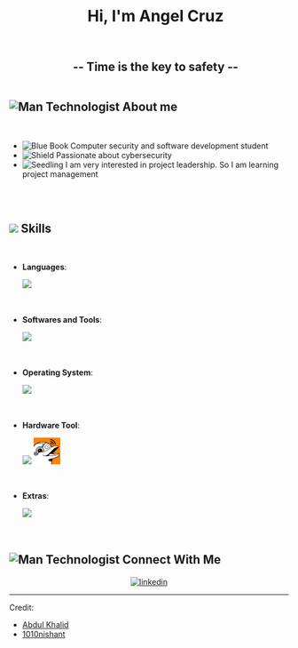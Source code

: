 <!--h1 without bottom border-->
<div id="user-content-toc">
  <ul align="center">
    <summary><h1 style="display: inline-block"><b>Hi, </b> </b> <b>I'm Angel Cruz</b></summary>
  </ul>
</div>

<!--h2 without bottom border-->
<div id="user-content-toc">
  <ul align="center">
    <summary><h2 style="display: inline-block;">-- Time is the key to safety --</h2></summary>
  </ul>
</div>

## <picture><img src="https://raw.githubusercontent.com/Tarikul-Islam-Anik/Animated-Fluent-Emojis/master/Emojis/People/Man%20Technologist.png" alt="Man Technologist" width="25" height="25" /></picture> **About me**

<br>

- <img src="https://raw.githubusercontent.com/Tarikul-Islam-Anik/Animated-Fluent-Emojis/master/Emojis/Objects/Blue%20Book.png" alt="Blue Book" width="25" height="25" /> Computer security and software development student
- <img src="https://raw.githubusercontent.com/Tarikul-Islam-Anik/Animated-Fluent-Emojis/master/Emojis/Objects/Shield.png" alt="Shield" width="25" height="25" /> Passionate about cybersecurity
- <img src="https://raw.githubusercontent.com/Tarikul-Islam-Anik/Animated-Fluent-Emojis/master/Emojis/Animals/Seedling.png" alt="Seedling" width="25" height="25" /> I am very interested in project leadership. So I am learning project management

<br><br>

## <img src="https://media2.giphy.com/media/QssGEmpkyEOhBCb7e1/giphy.gif?cid=ecf05e47a0n3gi1bfqntqmob8g9aid1oyj2wr3ds3mg700bl&rid=giphy.gif" width ="25"><b> Skills</b>
<br>

<p align="center">

- **Languages**:
    
    <img src="https://skillicons.dev/icons?i=c,cpp,python" />

<br>   
    
- **Softwares and Tools**:

    <img src="https://skillicons.dev/icons?i=git,github,vscode,clion" />

<br>   
    
- **Operating System**:

    <img src="https://skillicons.dev/icons?i=windows,linux,kali" />

<br>

- **Hardware Tool**:

    <img src="https://skillicons.dev/icons?i=arduino,raspberrypi" />
    <img  src="https://github.com/Angel-crypt/Angel-crypt/blob/main/57576566.png"
       alt="flipper" />

<br>

- **Extras**:

    <img src="https://skillicons.dev/icons?i=figma,obsidian" /> 


</p>

<br>

<!-- Connect with me -->
<!--h2 without bottom border-->
## <picture><img src="https://user-images.githubusercontent.com/74038190/216120981-b9507c36-0e04-4469-8e27-c99271b45ba5.png" alt="Man Technologist" width="25" height="25" /></picture> **Connect With Me**

<!--icons and links-->
<p align="center">
<a href="https://www.linkedin.com/in/cruz-rodriguez-angel-santiago/" target="blank"><img align="center" src="https://user-images.githubusercontent.com/88904952/234979284-68c11d7f-1acc-4f0c-ac78-044e1037d7b0.png" alt="linkedin" height="50" width="50" /></a>
  
</p>

----------------------------------------------------------------------
Credit: 
- [Abdul Khalid](https://github.com/0xabdulkhalid)
- [1010nishant](https://github.com/1010nishant)
